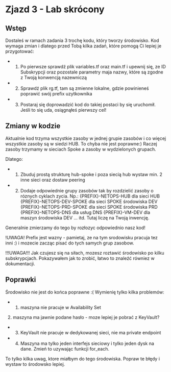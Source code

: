 # Zjazd 3 - Lab skrócony

## Wstęp
Dostaleś w ramach zadania 3 trochę kodu, który tworzy środowisko.
Kod wymaga zmian i dlatego przed Tobą kilka zadań, które pomogą Ci lepiej je przygotować:
+ 1) Po pierwsze sprawdź plik variables.tf oraz main.tf i upewnij się, ze ID Subskrypcji oraz pozostale parametry maja nazwy, które są zgodne z Twoją konwencją nazewniczą

+ 2) Sprawdź plik rg.tf, tam są zmienne lokalne, gdzie powinieneś poprawić swój prefix uzytkownika

+ 3) Postaraj się doprowadzić kod do takiej postaci by się uruchomił. Jeśli to się uda, osiągnąłeś pierwszy cel!

## Zmiany w kodzie
Aktualnie kod trzyma wszystkie zasoby w jednej grupie zasobów i co więcej wszystkie zasoby są w siedzi HUB. To chyba nie jest poprawne:) Raczej zasoby trzymamy w sieciach Spoke a zasoby w wydzielonych grupach.

Dlatego:
+ 1) Zbuduj prostą strukturę hub-spoke i poza siecią hub wystaw min. 2 inne sieci oraz dostaw peering

+ 2) Dodaje odpowiednie grupy zasobów tak by rozdzielić zasoby o róznych cyklach zycia. Np.:
{PREFIX}-NETOPS-HUB dla sieci HUB
{PREFIX}-NETOPS-DEV-SPOKE dla sieci SPOKE środowiska DEV
{PREFIX}-NETOPS-PRD-SPOKE dla sieci SPOKE środowiska PRD
{PREFIX}-NETOPS-DNS dla usług DNS
{PREFIX}-VM-DEV dla maszyn środowiska DEV
... itd. Tutaj liczę na Twoją inwencję.

Generalnie zmierzamy do tego by rozłozyc odpowiednio nasz kod!

!UWAGA! Prefix jest wazny - pamietaj, ze na tym srodowisku pracuja tez inni :) i mozecie zacząc pisać do tych samych grup zasobow.

!!!UWAGA!!! Jak czujesz się na siłach, mozesz roztawić środowisko po kilku subskrypcjach. Pokazywałem jak to zrobić, łatwo to znaleźć równiez w dokumentacji.

## Poprawki
Środowisko nie jest do końca poprawne :(
Wymienię tylko kilka problemów:
+ 1) maszyna nie pracuje w Availability Set 
2) maszyna ma jawnie podane hasło - moze lepiej je pobrać z KeyVault?
+ 3) KeyVault nie pracuje w dedykowanej sieci, nie ma private endpoint
+ 4) Maszyna ma tylko jeden interfejs sieciowy i tylko jeden dysk na dane. Zmień to uzywając funkcji for_each.

To tylko kilka uwag, ktore miałbym do tego środowiska. Popraw te błędy i wystaw to środowsko lepiej.